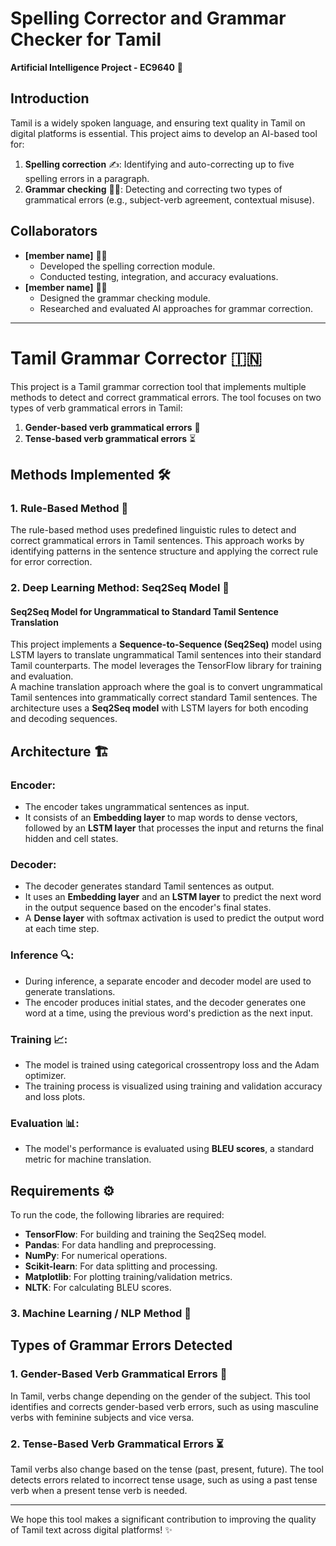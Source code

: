 # Spelling Corrector and Grammar Checker for Tamil  
**Artificial Intelligence Project - EC9640** 🤖

## Introduction  
Tamil is a widely spoken language, and ensuring text quality in Tamil on digital platforms is essential. This project aims to develop an AI-based tool for:  
1. **Spelling correction** ✍️: Identifying and auto-correcting up to five spelling errors in a paragraph.  
2. **Grammar checking** 🧑‍🏫: Detecting and correcting two types of grammatical errors (e.g., subject-verb agreement, contextual misuse).  

## Collaborators  
- **[member name]** 👨‍💻  
  - Developed the spelling correction module.  
  - Conducted testing, integration, and accuracy evaluations.  
- **[member name]** 👩‍💻  
  - Designed the grammar checking module.  
  - Researched and evaluated AI approaches for grammar correction.

---

# Tamil Grammar Corrector 🇮🇳

This project is a Tamil grammar correction tool that implements multiple methods to detect and correct grammatical errors. The tool focuses on two types of verb grammatical errors in Tamil:
1. **Gender-based verb grammatical errors** 🚻
2. **Tense-based verb grammatical errors** ⏳

## Methods Implemented 🛠️

### 1. Rule-Based Method 📜
The rule-based method uses predefined linguistic rules to detect and correct grammatical errors in Tamil sentences. This approach works by identifying patterns in the sentence structure and applying the correct rule for error correction.

### 2. Deep Learning Method: Seq2Seq Model 🤖
#### Seq2Seq Model for Ungrammatical to Standard Tamil Sentence Translation

This project implements a **Sequence-to-Sequence (Seq2Seq)** model using LSTM layers to translate ungrammatical Tamil sentences into their standard Tamil counterparts. The model leverages the TensorFlow library for training and evaluation.  
A machine translation approach where the goal is to convert ungrammatical Tamil sentences into grammatically correct standard Tamil sentences. The architecture uses a **Seq2Seq model** with LSTM layers for both encoding and decoding sequences.

## Architecture 🏗️

### Encoder:
- The encoder takes ungrammatical sentences as input.
- It consists of an **Embedding layer** to map words to dense vectors, followed by an **LSTM layer** that processes the input and returns the final hidden and cell states.

### Decoder:
- The decoder generates standard Tamil sentences as output.
- It uses an **Embedding layer** and an **LSTM layer** to predict the next word in the output sequence based on the encoder's final states.
- A **Dense layer** with softmax activation is used to predict the output word at each time step.

### Inference 🔍:
- During inference, a separate encoder and decoder model are used to generate translations.
- The encoder produces initial states, and the decoder generates one word at a time, using the previous word's prediction as the next input.

### Training 📈:
- The model is trained using categorical crossentropy loss and the Adam optimizer.
- The training process is visualized using training and validation accuracy and loss plots.

### Evaluation 📊:
- The model's performance is evaluated using **BLEU scores**, a standard metric for machine translation.

## Requirements ⚙️

To run the code, the following libraries are required:

- **TensorFlow**: For building and training the Seq2Seq model.
- **Pandas**: For data handling and preprocessing.
- **NumPy**: For numerical operations.
- **Scikit-learn**: For data splitting and processing.
- **Matplotlib**: For plotting training/validation metrics.
- **NLTK**: For calculating BLEU scores.

### 3. Machine Learning / NLP Method 🧠

## Types of Grammar Errors Detected

### 1. Gender-Based Verb Grammatical Errors 🚻
In Tamil, verbs change depending on the gender of the subject. This tool identifies and corrects gender-based verb errors, such as using masculine verbs with feminine subjects and vice versa.

### 2. Tense-Based Verb Grammatical Errors ⏳
Tamil verbs also change based on the tense (past, present, future). The tool detects errors related to incorrect tense usage, such as using a past tense verb when a present tense verb is needed.

---

We hope this tool makes a significant contribution to improving the quality of Tamil text across digital platforms! ✨
